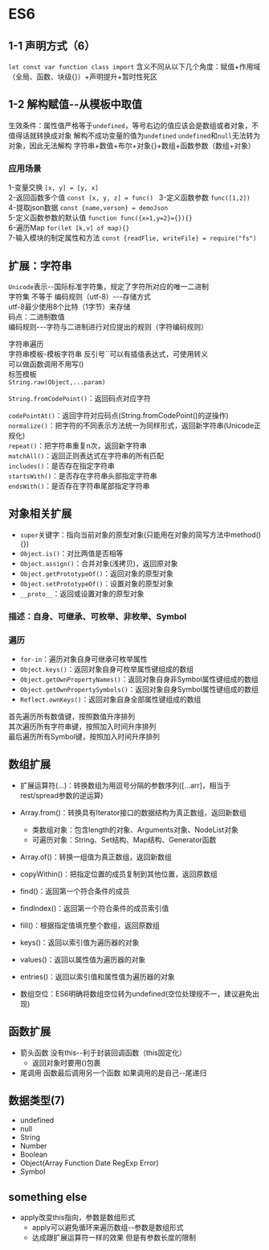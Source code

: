 # ES6     
## 1-1 声明方式（6）
`let const var function class import`
含义不同从以下几个角度：赋值+作用域（全局、函数、块级{}）+声明提升+暂时性死区


## 1-2   解构赋值--从模板中取值
生效条件：属性值严格等于`undefined`，等号右边的值应该会是数组或者对象，不值得话就转换成对象
解构不成功变量的值为`undefined`
`undefined`和`null`无法转为对象，因此无法解构
字符串+数值+布尔+对象{}+数组+函数参数（数组+对象）
      
   
### 应用场景
1-变量交换 `[x, y] = [y, x]`  
2-返回函数多个值 `const [x, y, z] = func() ` 
3-定义函数参数 `func([1,2])`  
4-提取json数据 `const {name,verson} = demoJson`  
5-定义函数参数的默认值 `function func({x=1,y=2}={}){}`  
6-遍历Map `for(let [k,v] of map){}`  
7-输入模块的制定属性和方法 `const {readFlie, writeFile} = require("fs")`       
       
## 扩展：字符串     
       
`Unicode`表示--国际标准字符集，规定了字符所对应的唯一二进制  
字符集 不等于 编码规则（utf-8）---存储方式  
utf-8最少使用8个比特（1字节）来存储  
码点：二进制数值  
编码规则---字符与二进制进行对应提出的规则（字符编码规则）  

字符串遍历  
字符串模板-模板字符串 反引号``可以有插值表达式，可使用转义  
可以做函数调用不用写()  
标签模板  
`String.raw(Object,...param)`  

`String.fromCodePoint()`：返回码点对应字符  

`codePointAt()`：返回字符对应码点(String.fromCodePoint()的逆操作)  
`normalize()`：把字符的不同表示方法统一为同样形式，返回新字符串(Unicode正规化)  
`repeat()`：把字符串重复n次，返回新字符串  
`matchAll()`：返回正则表达式在字符串的所有匹配  
`includes()`：是否存在指定字符串  
`startsWith()`：是否存在字符串头部指定字符串  
`endsWith()`：是否存在字符串尾部指定字符串  


## 对象相关扩展
- `super`关键字：指向当前对象的原型对象(只能用在对象的简写方法中method() {})  
- `Object.is()`：对比两值是否相等  
- `Object.assign()`：合并对象(浅拷贝)，返回原对象  
- `Object.getPrototypeOf()`：返回对象的原型对象  
- `Object.setPrototypeOf()`：设置对象的原型对象  
- `__proto__`：返回或设置对象的原型对象  
  
### 描述：自身、可继承、可枚举、非枚举、Symbol  
### 遍历  
- `for-in`：遍历对象自身可继承可枚举属性  
- `Object.keys()`：返回对象自身可枚举属性键组成的数组  
- `Object.getOwnPropertyNames()`：返回对象自身非Symbol属性键组成的数组  
- `Object.getOwnPropertySymbols()`：返回对象自身Symbol属性键组成的数组  
- `Reflect.ownKeys()`：返回对象自身全部属性键组成的数组  

首先遍历所有数值键，按照数值升序排列   
其次遍历所有字符串键，按照加入时间升序排列  
最后遍历所有Symbol键，按照加入时间升序排列
## 数组扩展
- 扩展运算符(...)：转换数组为用逗号分隔的参数序列([...arr]，相当于rest/spread参数的逆运算)  
- Array.from()：转换具有Iterator接口的数据结构为真正数组，返回新数组 

  - 类数组对象：包含length的对象、Arguments对象、NodeList对象
  - 可遍历对象：String、Set结构、Map结构、Generator函数


 - Array.of()：转换一组值为真正数组，返回新数组
 - copyWithin()：把指定位置的成员复制到其他位置，返回原数组
 - find()：返回第一个符合条件的成员
 - findIndex()：返回第一个符合条件的成员索引值
 - fill()：根据指定值填充整个数组，返回原数组
 - keys()：返回以索引值为遍历器的对象
 - values()：返回以属性值为遍历器的对象
 - entries()：返回以索引值和属性值为遍历器的对象
 - 数组空位：ES6明确将数组空位转为undefined(空位处理规不一，建议避免出现)
## 函数扩展
- 箭头函数 没有this--利于封装回调函数（this固定化）
  - 返回对象时要用()包裹
- 尾调用 函数最后调用另一个函数 如果调用的是自己--尾递归
## 数据类型(7)
- undefined
- null
- String
- Number
- Boolean
- Object(Array Function Date RegExp Error)
- Symbol
## something else
- apply改变this指向，参数是数组形式  
   - apply可以避免循环来遍历数组--参数是数组形式
   - 达成跟扩展运算符一样的效果 但是有参数长度的限制



      
 
